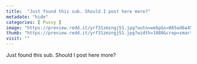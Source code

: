 ```yaml
---
title:  "Just found this sub. Should I post here more?"
metadate: "hide"
categories: [ Pussy ]
image: "https://preview.redd.it/yrf31zmzngj51.jpg?auto=webp&s=865ad6a45d9b89d87ed839d916cd5eacf1c0eb85"
thumb: "https://preview.redd.it/yrf31zmzngj51.jpg?width=1080&crop=smart&auto=webp&s=5c1664fa9e62048dda110645e6b49508b21b25e2"
visit: ""
---
```

Just found this sub. Should I post here more?
